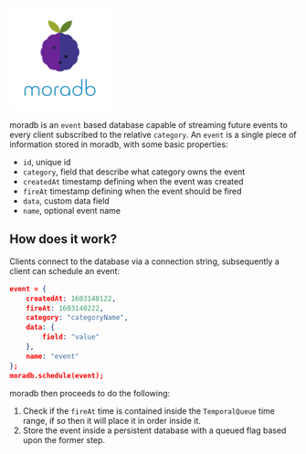 <img src="docs/images/logo.png" alt="drawing" width="180">


moradb is an `event` based database capable of streaming future events to every client subscribed to the relative `category`.
An `event` is a single piece of information stored in moradb, with some basic properties:
- `id`, unique id
- `category`, field that describe what category owns the event
- `createdAt` timestamp defining when the event was created
- `fireAt` timestamp defining when the event should be fired
- `data`, custom data field
- `name`, optional event name

## How does it work?

Clients connect to the database via a connection string, subsequently a client can schedule an event:
```json
event = {
    createdAt: 1603140122,
    fireAt: 1603140222,
    category: "categoryName",
    data: {
        field: "value"
    },
    name: "event"
};
moradb.schedule(event);
```
moradb then proceeds to do the following:

1) Check if the `fireAt` time is contained inside the `TemporalQueue` time range, if so then it will place it in order inside it.
2) Store the event inside a persistent database with a queued flag based upon the former step.